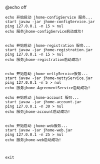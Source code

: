    @echo off

    echo 开始启动 jhome-configService 服务...
    start javaw -jar jhome-configService.jar
    ping 127.0.0.1 -n 15 > nul
    echo 服务jhome-configService启动成功!
     
    
    echo 开始启动 jhome-registration 服务...
    start javaw -jar jhome-registration.jar
    ping 127.0.0.1 -n 15 > nul
    echo 服务jhome-registration启动成功!
    
    
    echo 开始启动 jhome-nettyService服务...
    start javaw -jar jhome-nettyService.jar
    ping 127.0.0.1 -n 5 > nul
    echo 服务jhome-AgreementService启动成功!  
    
    echo 开始启动 jhome-account 服务...
    start javaw -jar jhome-account.jar
    ping 127.0.0.1 -n 30 > nul
    echo 服务jhome-account启动成功!
    
     
    echo 开始启动 jhome-web服务...
    start javaw -jar jhome-web.jar
    ping 127.0.0.1 -n 25 > nul
    echo 服务jhome-web启动成功! 
    
    
    
    exit